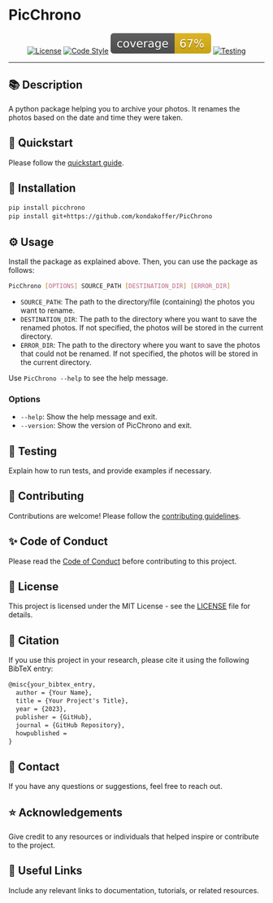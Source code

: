 # PicChrono

<center>

[![License](https://img.shields.io/badge/License-MIT-purple.svg)](LICENSE)
[![Code Style](https://img.shields.io/badge/Code%20Style-black-black.svg)](https://github.com/psf/black)
[![Coverage](./assets/badges/coverage.svg)](./assets/badges/coverage.svg)
[![Testing](https://img.shields.io/badge/Testing-PyTest-olive.svg)](https://docs.pytest.org/)

</center>

-----------------

## :books: Description
A python package helping you to archive your photos. It renames the photos based on the date and time they were taken.

## :rocket: Quickstart
Please follow the [quickstart guide](QUICK_START.md).

## :wrench: Installation
```bash
pip install picchrono
pip install git+https://github.com/kondakoffer/PicChrono
```

## :gear: Usage
Install the package as explained above. Then, you can use the package as follows:
```bash
PicChrono [OPTIONS] SOURCE_PATH [DESTINATION_DIR] [ERROR_DIR]  
```
- `SOURCE_PATH`: The path to the directory/file (containing) the photos you want to rename.
- `DESTINATION_DIR`: The path to the directory where you want to save the renamed photos. If not specified, the photos will be stored in the current directory.
- `ERROR_DIR`: The path to the directory where you want to save the photos that could not be renamed. If not specified, the photos will be stored in the current directory.

Use `PicChrono --help` to see the help message.

### Options
- `--help`: Show the help message and exit.
- `--version`: Show the version of PicChrono and exit.

## :test_tube: Testing
Explain how to run tests, and provide examples if necessary.

## :pencil: Contributing
Contributions are welcome! Please follow the [contributing guidelines](CONTRIBUTING.md).

## :sparkles: Code of Conduct
Please read the [Code of Conduct](CODE_OF_CONDUCT.md) before contributing to this project.

## :scroll: License
This project is licensed under the MIT License - see the [LICENSE](LICENSE) file for details.

## :page_with_curl: Citation
If you use this project in your research, please cite it using the following BibTeX entry:
```
@misc{your_bibtex_entry,
  author = {Your Name},
  title = {Your Project's Title},
  year = {2023},
  publisher = {GitHub},
  journal = {GitHub Repository},
  howpublished =
}
```

## :email: Contact
If you have any questions or suggestions, feel free to reach out.

## :star: Acknowledgements
Give credit to any resources or individuals that helped inspire or contribute to the project.

## :link: Useful Links
Include any relevant links to documentation, tutorials, or related resources.
